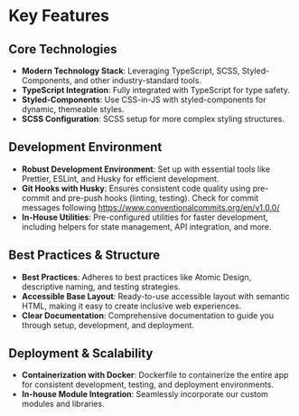# Key Features

## Core Technologies

- **Modern Technology Stack**: Leveraging TypeScript, SCSS, Styled-Components, and other industry-standard tools.
- **TypeScript Integration**: Fully integrated with TypeScript for type safety.
- **Styled-Components**: Use CSS-in-JS with styled-components for dynamic, themeable styles.
- **SCSS Configuration**: SCSS setup for more complex styling structures.

## Development Environment

- **Robust Development Environment**: Set up with essential tools like Prettier, ESLint, and Husky for efficient development.
- **Git Hooks with Husky**: Ensures consistent code quality using pre-commit and pre-push hooks (linting, testing). Check for commit messages following https://www.conventionalcommits.org/en/v1.0.0/
- **In-House Utilities**: Pre-configured utilities for faster development, including helpers for state management, API integration, and more.

## Best Practices & Structure

- **Best Practices**: Adheres to best practices like Atomic Design, descriptive naming, and testing strategies.
- **Accessible Base Layout**: Ready-to-use accessible layout with semantic HTML, making it easy to create inclusive web experiences.
- **Clear Documentation**: Comprehensive documentation to guide you through setup, development, and deployment.

## Deployment & Scalability

- **Containerization with Docker**: Dockerfile to containerize the entire app for consistent development, testing, and deployment environments.
- **In-house Module Integration**: Seamlessly incorporate our custom modules and libraries.
